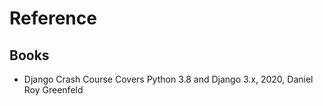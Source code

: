 # Reference

## Books

* Django Crash Course Covers Python 3.8 and Django 3.x, 2020, Daniel Roy Greenfeld

